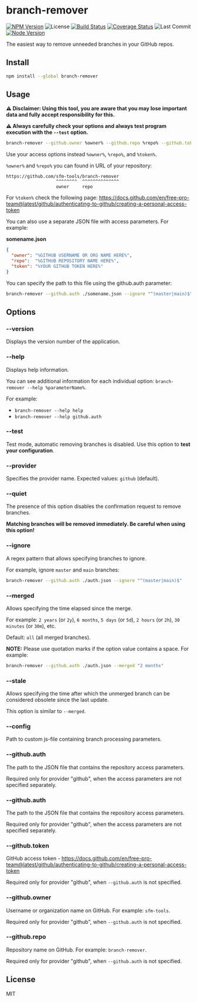 # branch-remover

[![NPM Version](https://badgen.net/npm/v/branch-remover)](https://www.npmjs.com/package/branch-remover)
![License](https://badgen.net/npm/license/branch-remover)
[![Build Status](https://travis-ci.org/sfm-tools/branch-remover.svg?branch=main)](https://travis-ci.org/sfm-tools/branch-remover)
[![Coverage Status](https://coveralls.io/repos/github/sfm-tools/branch-remover/badge.svg?branch=main)](https://coveralls.io/github/sfm-tools/branch-remover?branch=main)
![Last Commit](https://badgen.net/github/last-commit/sfm-tools/branch-remover/main)
[![Node Version](https://badgen.net/npm/node/branch-remover)](https://www.npmjs.com/package/branch-remover)

The easiest way to remove unneeded branches in your GitHub repos.

## Install

```bash
npm install --global branch-remover
```

## Usage

**:warning: Disclaimer: Using this tool, you are aware that you may lose important data and fully accept responsibility for this.**

**:warning: Always carefully check your options and always test program execution with the `--test` option.**

```bash
branch-remover --github.owner %owner% --github.repo %repo% --github.token %token% --ignore "^(master|main)$"
```

Use your access options instead `%owner%`, `%repo%`, and `%token%`.

`%owner%` and `%repo%` you can found in URL of your repository:

```
https://github.com/sfm-tools/branch-remover
                   ^^^^^^^^  ^^^^^^^^^^^^^^
                   owner     repo
```

For `%token%` check the following page:
https://docs.github.com/en/free-pro-team@latest/github/authenticating-to-github/creating-a-personal-access-token

You can also use a separate JSON file with access parameters. For example:

**somename.json**
```json
{
  "owner": "%GITHUB USERNAME OR ORG NAME HERE%",
  "repo":  "%GITHUB REPOSITORY NAME HERE%",
  "token": "%YOUR GITHUB TOKEN HERE%"
}
```

You can specify the path to this file using the github.auth parameter:

```bash
branch-remover --github.auth ./somename.json --ignore "^(master|main)$"
```

## Options

### --version

Displays the version number of the application.

### --help

Displays help information.

You can see additional information for each individual option:
`branch-remover --help %parameterName%`.

For example:
* `branch-remover --help help`
* `branch-remover --help github.auth`

### --test

Test mode, automatic removing branches is disabled.
Use this option to **test your configuration**.

### --provider

Specifies the provider name. Expected values: `github` (default).

### --quiet

The presence of this option disables the confirmation request to remove branches.

**Matching branches will be removed immediately. Be careful when using this option!**

### --ignore

A regex pattern that allows specifying branches to ignore.

For example, ignore `master` and `main` branches:

```bash
branch-remover --github.auth ./auth.json --ignore "^(master|main)$"
```

### --merged

Allows specifying the time elapsed since the merge.

For example: `2 years` (or `2y`), `6 months`, `5 days` (or `5d`), `2 hours` (or `2h`), `30 minutes` (or `30m`), etc.

Default: `all` (all merged branches).

**NOTE:** Please use quotation marks if the option value contains a space. For example:


```bash
branch-remover --github.auth ./auth.json --merged "2 months"
```

### --stale

Allows specifying the time after which the unmerged branch can be considered obsolete since the last update.

This option is similar to `--merged`.

### --config

Path to custom js-file containing branch processing parameters.

### --github.auth

The path to the JSON file that contains the repository access parameters.

Required only for provider "github", when the access parameters are not specified separately.

### --github.auth

The path to the JSON file that contains the repository access parameters.

Required only for provider "github", when the access parameters are not specified separately.

### --github.token

GitHub access token - https://docs.github.com/en/free-pro-team@latest/github/authenticating-to-github/creating-a-personal-access-token

Required only for provider "github", when `--github.auth` is not specified.

### --github.owner

Username or organization name on GitHub. For example: `sfm-tools`.

Required only for provider "github", when `--github.auth` is not specified.

### --github.repo

Repository name on GitHub. For example: `branch-remover`.

Required only for provider "github", when `--github.auth` is not specified.

## License
MIT
